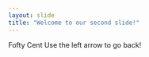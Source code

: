 ```yaml
---
layout: slide
title: "Welcome to our second slide!"
---
```

Fofty Cent
Use the left arrow to go back!
